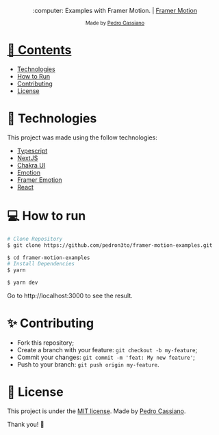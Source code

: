 <p align="center">
   :computer: Examples with Framer Motion. | <a href="https://https://www.framer.com/api/motion/">Framer Motion</a>
</p>

<div align="center">
  <sub> Made by
    <a href="https://github.com/pedron3to">Pedro Cassiano
  </sub>
</div>

# 📌 Contents

* [Technologies](#technologies)
* [How to Run](#how-to-run)
* [Contributing](#sparkles-issues)
* [License](#page_facing_up-license)

# :rocket: Technologies
This project was made using the follow technologies:

* [Typescript](https://www.typescriptlang.org/)
* [NextJS](https://nextjs.org/)
* [Chakra UI](https://chakra-ui.com/)
* [Emotion](https://emotion.sh/)
* [Framer Emotion](https://www.framer.com/motion/)
* [React](https://reactjs.org/)

# :computer: How to run

```bash
# Clone Repository
$ git clone https://github.com/pedron3to/framer-motion-examples.git
```

```bash
$ cd framer-motion-examples
# Install Dependencies
$ yarn 
```

```bash
$ yarn dev
```

Go to http://localhost:3000 to see the result.
# :sparkles: Contributing

- Fork this repository;
- Create a branch with your feature: `git checkout -b my-feature`;
- Commit your changes: `git commit -m 'feat: My new feature'`;
- Push to your branch: `git push origin my-feature`.

# :page_facing_up: License

This project is under the [MIT license](./LICENSE).
Made by [Pedro Cassiano](https://www.linkedin.com/in/pedro-cassiano-de-araujo-neto-sartor-70242854/).

Thank you! 🌠

